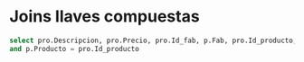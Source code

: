 # Joins llaves compuestas 
```sql
select pro.Descripcion, pro.Precio, pro.Id_fab, p.Fab, pro.Id_producto, p.Producto from Pedidos as p join Productos as pro on p.Fab = pro.Id_fab 
and p.Producto = pro.Id_producto
```